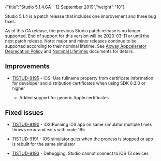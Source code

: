 {"title":"Studio 5.1.4.GA - 12 September 2019","weight":"10"}

Studio 5.1.4 is a patch release that includes one improvement and three bug fixes.

As of this GA release, the previous Studio patch release is no longer supported. End of support for this version will be 2020-03-11 or until the next patch release. Note: major and minor releases continue to be supported according to their nominal lifetime. See [Axway Appcelerator Deprecation Policy](/docs/appc/AMPLIFY_Appcelerator_Services_Overview/Axway_Appcelerator_Deprecation_Policy/) and [Nominal Lifetimes](/docs/appc/AMPLIFY_Appcelerator_Services_Overview/Axway_Appcelerator_Product_Lifecycle/#nominal-lifetimes) documents for details.

## Improvements

* [TISTUD-9195](https://jira.appcelerator.org/browse/TISTUD-9195) - iOS: Use fullname property from certificate information for developer and distribution certificates when using SDK 8.2.0 or higher

    * Added support for generic Apple certificates

## Fixed issues

* [TISTUD-9190](https://jira.appcelerator.org/browse/TISTUD-9190) - iOS:Running iOS app on same simulator multiple times throws error and exits with code 165

* [TISTUD-9191](https://jira.appcelerator.org/browse/TISTUD-9191) - IOS simulator quits when the process is stopped or app is rebuilt for the same simulator

* [TISTUD-9193](https://jira.appcelerator.org/browse/TISTUD-9193) - Debugging: Studio cannot connect to iOS 13 devices
